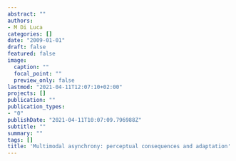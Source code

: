 ```yaml
---
abstract: ""
authors:
- M Di Luca
categories: []
date: "2009-01-01"
draft: false
featured: false
image:
  caption: ""
  focal_point: ""
  preview_only: false
lastmod: "2021-04-11T12:07:10+02:00"
projects: []
publication: ""
publication_types:
- "0"
publishDate: "2021-04-11T10:07:09.796988Z"
subtitle: ""
summary: ""
tags: []
title: 'Multimodal asynchrony: perceptual consequences and adaptation'
---
```

